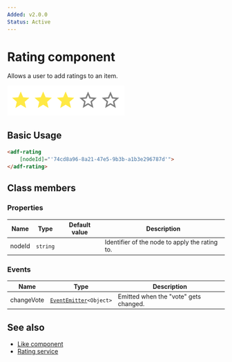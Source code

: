 ```yaml
---
Added: v2.0.0
Status: Active
---
```


# Rating component

Allows a user to add ratings to an item.

![Rating component screenshot](../docassets/images/social2.png)

## Basic Usage

```html
<adf-rating  
    [nodeId]="'74cd8a96-8a21-47e5-9b3b-a1b3e296787d'">
</adf-rating>
```

## Class members

### Properties

| Name | Type | Default value | Description |
| ---- | ---- | ------------- | ----------- |
| nodeId | `string` |  | Identifier of the node to apply the rating to. |

### Events

| Name | Type | Description |
| ---- | ---- | ----------- |
| changeVote | [`EventEmitter`](https://angular.io/api/core/EventEmitter)`<Object>` | Emitted when the "vote" gets changed. |

## See also

-   [Like component](like.component.md)
-   [Rating service](rating.service.md)
